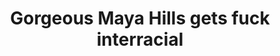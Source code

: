 ---
layout: post
title: Gorgeous Maya Hills gets fuck interracial
duration: '11:00'
view: 285
rate: 2
video: 'https://flashservice.xvideos.com/embedframe/7290501'
priority: 0.9
changefreq: daily
---